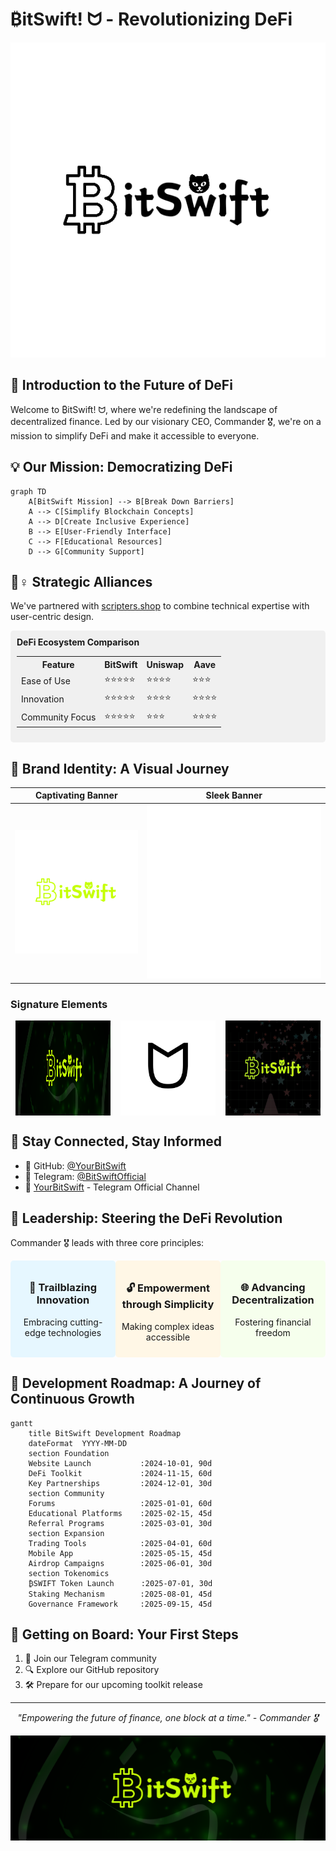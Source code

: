 # ₿itSwift! ᗢ - Revolutionizing DeFi

![₿itSwift Banner](https://github.com/YourBitSwift/BitSwift/blob/main/assets/banner-black.png)

## 🌟 Introduction to the Future of DeFi

Welcome to ₿itSwift! ᗢ, where we're redefining the landscape of decentralized finance. Led by our visionary CEO, Commander 🎖️, we're on a mission to simplify DeFi and make it accessible to everyone.

## 💡 Our Mission: Democratizing DeFi

```mermaid
graph TD
    A[BitSwift Mission] --> B[Break Down Barriers]
    A --> C[Simplify Blockchain Concepts]
    A --> D[Create Inclusive Experience]
    B --> E[User-Friendly Interface]
    C --> F[Educational Resources]
    D --> G[Community Support]
```

## 🦸♀️ Strategic Alliances

We've partnered with [scripters.shop](https://scripters.shop) to combine technical expertise with user-centric design.

<div style="background-color: #f0f0f0; padding: 10px; border-radius: 5px;">
  <strong>DeFi Ecosystem Comparison</strong>
  <table>
    <tr>
      <th>Feature</th>
      <th>BitSwift</th>
      <th>Uniswap</th>
      <th>Aave</th>
    </tr>
    <tr>
      <td>Ease of Use</td>
      <td>⭐⭐⭐⭐⭐</td>
      <td>⭐⭐⭐⭐</td>
      <td>⭐⭐⭐</td>
    </tr>
    <tr>
      <td>Innovation</td>
      <td>⭐⭐⭐⭐⭐</td>
      <td>⭐⭐⭐⭐</td>
      <td>⭐⭐⭐⭐</td>
    </tr>
    <tr>
      <td>Community Focus</td>
      <td>⭐⭐⭐⭐⭐</td>
      <td>⭐⭐⭐</td>
      <td>⭐⭐⭐⭐</td>
    </tr>
  </table>
</div>


## 🎨 Brand Identity: A Visual Journey

| Captivating Banner | Sleek Banner |
|:---:|:---:|
| ![Banner 1](https://github.com/YourBitSwift/BitSwift/blob/main/assets/banner1.png) | ![Banner 2](https://github.com/YourBitSwift/BitSwift/blob/main/assets/banner-white.png) |

### Signature Elements

<div style="display: flex; justify-content: space-around;">
  <img src="https://github.com/YourBitSwift/BitSwift/blob/main/assets/footer.png" alt="Footer" width="30%">
  <img src="https://github.com/YourBitSwift/BitSwift/blob/main/assets/icons.png" alt="Icons" width="30%">
  <img src="https://github.com/YourBitSwift/BitSwift/blob/main/assets/logo.jpg" alt="Logo" width="30%">
</div>

## 📱 Stay Connected, Stay Informed

- 🐙 GitHub: [@YourBitSwift](https://github.com/YourBitSwift)
- 📣 Telegram: [@BitSwiftOfficial](https://t.me/BitSwiftOfficial)
- 📢 [YourBitSwift](https://t.me/YourBitSwift) - Telegram Official Channel
  
## 💫 Leadership: Steering the DeFi Revolution

Commander 🎖️ leads with three core principles:

<div style="display: flex; justify-content: space-around; text-align: center;">
  <div style="background-color: #e6f7ff; padding: 10px; border-radius: 5px; width: 30%;">
    <h3>🚀 Trailblazing Innovation</h3>
    <p>Embracing cutting-edge technologies</p>
  </div>
  <div style="background-color: #fff7e6; padding: 10px; border-radius: 5px; width: 30%;">
    <h3>🔓 Empowerment through Simplicity</h3>
    <p>Making complex ideas accessible</p>
  </div>
  <div style="background-color: #f6ffed; padding: 10px; border-radius: 5px; width: 30%;">
    <h3>🌐 Advancing Decentralization</h3>
    <p>Fostering financial freedom</p>
  </div>
</div>

## 🚀 Development Roadmap: A Journey of Continuous Growth

```mermaid
gantt
    title BitSwift Development Roadmap
    dateFormat  YYYY-MM-DD
    section Foundation
    Website Launch           :2024-10-01, 90d
    DeFi Toolkit             :2024-11-15, 60d
    Key Partnerships         :2024-12-01, 30d
    section Community
    Forums                   :2025-01-01, 60d
    Educational Platforms    :2025-02-15, 45d
    Referral Programs        :2025-03-01, 30d
    section Expansion
    Trading Tools            :2025-04-01, 60d
    Mobile App               :2025-05-15, 45d
    Airdrop Campaigns        :2025-06-01, 30d
    section Tokenomics
    ₿SWIFT Token Launch      :2025-07-01, 30d
    Staking Mechanism        :2025-08-01, 45d
    Governance Framework     :2025-09-15, 45d
```

## 🚜 Getting on Board: Your First Steps

1. 💬 Join our Telegram community
2. 🔍 Explore our GitHub repository
3. 🛠️ Prepare for our upcoming toolkit release

---

<div style="text-align: center; font-style: italic;">
  "Empowering the future of finance, one block at a time." - Commander 🎖️
</div>

![Footer](https://github.com/YourBitSwift/BitSwift/blob/main/assets/footer.png)
